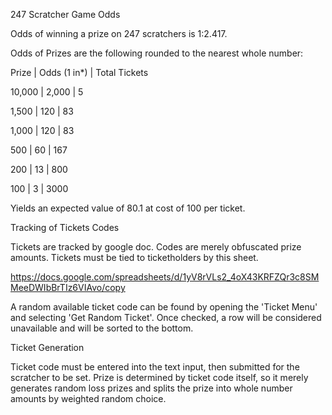 247 Scratcher Game Odds

Odds of winning a prize on 247 scratchers is 1:2.417.

Odds of Prizes are the following rounded to the nearest whole number:

Prize  | Odds (1 in*) | Total Tickets

10,000 | 	2,000	  |       5

 1,500 | 	  120	  |      83
 
 1,000 | 	  120	  |      83
 
   500 | 	   60	  |     167
   
   200 | 	   13	  |     800
   
   100 |	    3	  |    3000

Yields an expected value of 80.1 at cost of 100 per ticket.

Tracking of Tickets Codes

Tickets are tracked by google doc. Codes are merely obfuscated prize amounts. Tickets must be tied to ticketholders by this sheet.

https://docs.google.com/spreadsheets/d/1yV8rVLs2_4oX43KRFZQr3c8SMMeeDWIbBrTIz6VIAvo/copy

A random available ticket code can be found by opening the 'Ticket Menu' and selecting 'Get Random Ticket'.
Once checked, a row will be considered unavailable and will be sorted to the bottom.

Ticket Generation

Ticket code must be entered into the text input, then submitted for the scratcher to be set. Prize is determined by ticket code itself, so it merely generates random loss prizes and splits the prize into whole number amounts by weighted random choice.
